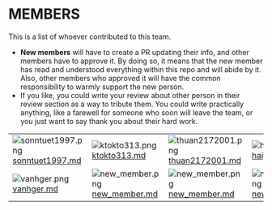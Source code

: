 # MEMBERS

This is a list of whoever contributed to this team.

- **New members** will
  have to create a PR updating their info, and other members have to
  approve it. By doing so, it means that the new member has read and
  understood everything within this repo and will abide by it. Also, other
  members who approved it will have the common responsibility to warmly
  support the new person.
- If you like, you could write your review about other person in their review section as a way to tribute them. You
  could write practically anything, like a farewell for someone who soon will leave the team, or you just want to say
  thank you about their hard work.

|                                                                                 |                                                                         |                                                                         |                                                                         |
|:--------------------------------------------------------------------------------|:------------------------------------------------------------------------|:------------------------------------------------------------------------|:------------------------------------------------------------------------|
| ![sonntuet1997.png](https://avatars.githubusercontent.com/u/33181397) [sonntuet1997.md](sonntuet1997.md) | ![ktokto313.png](https://avatars.githubusercontent.com/u/57142191) [ktokto313.md](ktokto313.md) | ![thuan2172001.png](https://avatars.githubusercontent.com/u/62707901) [thuan2172001.md](thuan2172001.md) | ![haipro287.png](https://avatars.githubusercontent.com/u/17197951) [haipro287.md](haipro287.md) |
| ![vanhger.png](https://avatars.githubusercontent.com/u/71112028) [vanhger.md](vanhger.md)         | ![new_member.png](images/new_member.png) [new_member.md](new_member.md) | ![new_member.png](images/new_member.png) [new_member.md](new_member.md) | ![new_member.png](images/new_member.png) [new_member.md](new_member.md) |

